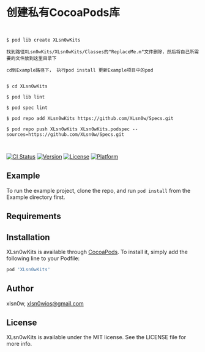 # 创建私有CocoaPods库

```


$ pod lib create XLsn0wKits

找到路径XLsn0wKits/XLsn0wKits/Classes的"ReplaceMe.m"文件删除，然后将自己所需要的文件放到这里目录下

cd到Example路径下， 执行pod install 更新Example项目中的pod


$ cd XLsn0wKits

$ pod lib lint

$ pod spec lint

$ pod repo add XLsn0wKits https://github.com/XLsn0w/Specs.git

$ pod repo push XLsn0wKits XLsn0wKits.podspec --sources=https://github.com/XLsn0w/Specs.git



```

[![CI Status](https://img.shields.io/travis/xlsn0w/XLsn0wKits.svg?style=flat)](https://travis-ci.org/xlsn0w/XLsn0wKits)
[![Version](https://img.shields.io/cocoapods/v/XLsn0wKits.svg?style=flat)](https://cocoapods.org/pods/XLsn0wKits)
[![License](https://img.shields.io/cocoapods/l/XLsn0wKits.svg?style=flat)](https://cocoapods.org/pods/XLsn0wKits)
[![Platform](https://img.shields.io/cocoapods/p/XLsn0wKits.svg?style=flat)](https://cocoapods.org/pods/XLsn0wKits)

## Example

To run the example project, clone the repo, and run `pod install` from the Example directory first.

## Requirements

## Installation

XLsn0wKits is available through [CocoaPods](https://cocoapods.org). To install
it, simply add the following line to your Podfile:

```ruby
pod 'XLsn0wKits'
```

## Author

xlsn0w, xlsn0wios@gmail.com

## License

XLsn0wKits is available under the MIT license. See the LICENSE file for more info.
